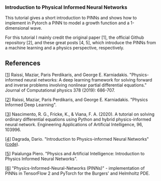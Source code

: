 ### Introduction to Physical Informed Neural Networks

This tutorial gives a short introduction to PINNs and shows how to implement in Pytorch a PINN to model a growth function and a 1-dimensional wave.

For this tutorial I mainly credit the original paper [1], the official Github repository [2], and these great posts [4, 5], which introduce the PINNs from a machine learning and a physics perspective, respectively.

## References

[[1](https://www.sciencedirect.com/science/article/pii/S0021999118307125)] Raissi, Maziar, Paris Perdikaris, and George E. Karniadakis. "Physics-informed neural networks: A deep learning framework for solving forward and inverse problems involving nonlinear partial differential equations." Journal of Computational physics 378 (2019): 686-707.

[[2](https://maziarraissi.github.io/PINNs/)] Raissi, Maziar, Paris Perdikaris, and George E. Karniadakis. "Physics Informed Deep Learning".

[[3](https://www.sciencedirect.com/science/article/pii/S095219762030292X)] Nascimento, R. G., Fricke, K., & Viana, F. A. (2020). A tutorial on solving ordinary differential equations using Python and hybrid physics-informed neural network. Engineering Applications of Artificial Intelligence, 96, 103996.

[[4](https://towardsdatascience.com/solving-differential-equations-with-neural-networks-afdcf7b8bcc4)] Dagrada, Dario. "Introduction to Physics-informed Neural Networks" ([code](https://github.com/madagra/basic-pinn)).

[[5](https://towardsdatascience.com/physics-and-artificial-intelligence-introduction-to-physics-informed-neural-networks-24548438f2d5)] Paialunga Piero. "Physics and Artificial Intelligence: Introduction to Physics Informed Neural Networks".

[[6](https://github.com/omniscientoctopus/Physics-Informed-Neural-Networks)] "Physics-Informed-Neural-Networks (PINNs)" - implementation of PINNs in TensorFlow 2 and PyTorch for the Burgers' and Helmholtz PDE.

